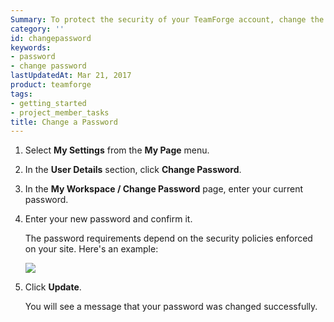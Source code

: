 ```yaml
---
Summary: To protect the security of your TeamForge account, change the password regularly.
category: ''
id: changepassword
keywords:
- password
- change password
lastUpdatedAt: Mar 21, 2017
product: teamforge
tags:
- getting_started
- project_member_tasks
title: Change a Password
---
```



1. Select **My Settings** from the **My Page** menu.
2. In the **User Details** section, click **Change Password**.
3. In the **My Workspace / Change Password** page, enter your current password.
4. Enter your new password and confirm it.
   
   The password requirements depend on the security policies enforced on your site. Here's an example:

   ![](/docs/assets/images/167_pwd.png)
5. Click **Update**. 

   You will see a message that your password was changed successfully.
